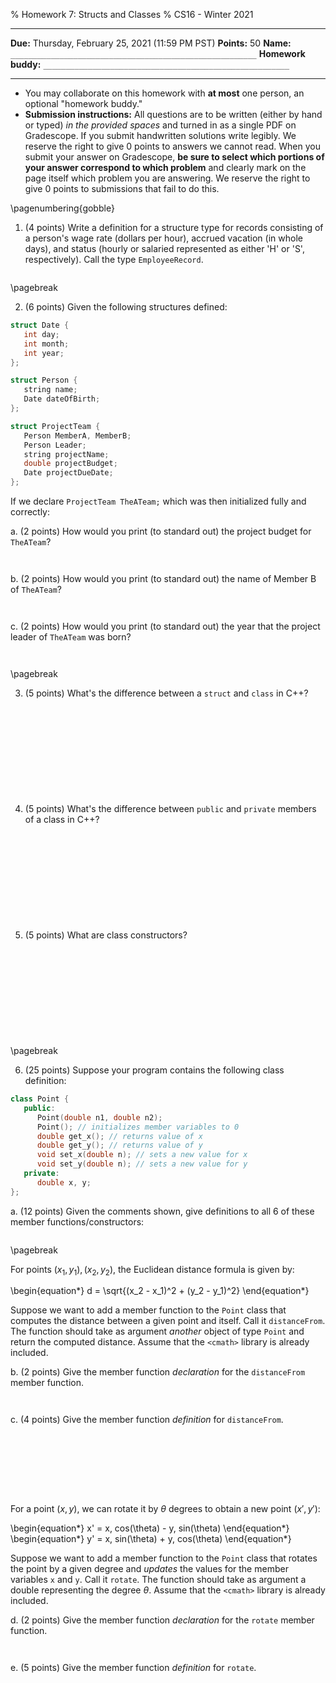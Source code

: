 % Homework 7: Structs and Classes
% CS16 - Winter 2021


------------------------------- --------------------------------------------------------
 __Due:__                       Thursday, February 25, 2021 (11:59 PM PST)
 __Points:__                    50
__Name:__                       `_______________________________________________________`
__Homework buddy:__             `_______________________________________________________`
------------------------------- --------------------------------------------------------

- You may collaborate on this homework with __at most__ one person, an optional "homework buddy."
- __Submission instructions:__ All questions are to be written (either by hand or typed) _in the provided spaces_ and turned in as a single PDF on Gradescope. If you submit handwritten solutions write legibly. We reserve the right to give 0 points to answers we cannot read. When you submit your answer on Gradescope, __be sure to select which portions of your answer correspond to which problem__ and clearly mark on the page itself which problem you are answering. We reserve the right to give 0 points to submissions that fail to do this. 

\pagenumbering{gobble}

1. (4 points) Write a definition for a structure type for records consisting of a person's wage rate (dollars per hour), accrued vacation (in whole days), and status (hourly or salaried represented as either 'H' or 'S', respectively). Call the type `EmployeeRecord`.

```

```

\pagebreak

2. (6 points) Given the following structures defined:

```cpp
struct Date {
   int day;
   int month;
   int year;
};

struct Person {
   string name;
   Date dateOfBirth;
};

struct ProjectTeam {
   Person MemberA, MemberB;
   Person Leader;
   string projectName;
   double projectBudget;
   Date projectDueDate;
};
```

If we declare `ProjectTeam TheATeam;` which was then initialized fully and correctly:

a. (2 points) How would you print (to standard out) the project budget for `TheATeam`?

```


```

b. (2 points) How would you print (to standard out) the name of Member B of `TheATeam`?

```


```

c. (2 points) How would you print (to standard out) the year that the project leader of `TheATeam` was born?

```


```

\pagebreak

3. (5 points) What's the difference between a `struct` and `class` in C++?

```











```

4. (5 points) What's the difference between `public` and `private` members of a class in C++?

```











```

5. (5 points) What are class constructors?

```











```

\pagebreak

6. (25 points) Suppose your program contains the following class definition:

```cpp
class Point {
   public:
      Point(double n1, double n2);
      Point(); // initializes member variables to 0
      double get_x(); // returns value of x
      double get_y(); // returns value of y
      void set_x(double n); // sets a new value for x
      void set_y(double n); // sets a new value for y
   private:
      double x, y;
};
```

a. (12 points) Given the comments shown, give definitions to all 6 of these member functions/constructors:

```

```

\pagebreak

For points $(x_1, y_1), (x_2, y_2)$, the Euclidean distance formula is given by:

\begin{equation*}
d = \sqrt{(x_2 - x_1)^2 + (y_2 - y_1)^2}
\end{equation*}

Suppose we want to add a member function to the `Point` class that computes the distance between a given point and itself. Call it `distanceFrom`. The function should take as argument _another_ object of type `Point` and return the computed distance. Assume that the `<cmath>` library is already included. 

b. (2 points) Give the member function _declaration_ for the `distanceFrom` member function. 

```


```

c. (4 points) Give the member function _definition_ for `distanceFrom`.

```








```

For a point $(x, y)$, we can rotate it by $\theta$ degrees to obtain a new point $(x', y')$:

\begin{equation*}
x' = x\, cos(\theta) - y\, sin(\theta)
\end{equation*}
\begin{equation*}
y' = x\, sin(\theta) + y\, cos(\theta)
\end{equation*}

Suppose we want to add a member function to the `Point` class that rotates the point by a given degree and _updates_ the values for  the member variables `x` and `y`. Call it `rotate`. The function should take as argument a double representing the degree $\theta$. Assume that the `<cmath>` library is already included. 

d. (2 points) Give the member function _declaration_ for the `rotate` member function. 

```


```

e. (5 points) Give the member function _definition_ for `rotate`.

```








```